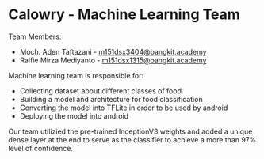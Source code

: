 # Calowry - Machine Learning Team
Team Members:
- Moch. Aden Taftazani - m151dsx3404@bangkit.academy
- Ralfie Mirza Mediyanto - m151dsx1315@bangkit.academy

Machine learning team is responsible for:
- Collecting dataset about different classes of food
- Building a model and architecture for food classification
- Converting the model into TFLite in order to be used by android
- Deploying the model into android
  
Our team utilizied the pre-trained InceptionV3 weights and added a unique dense layer at the end to serve as the classifier to achieve a more than 97% level of confidence.
